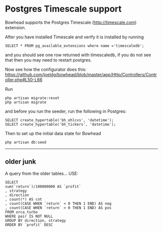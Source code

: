 # Postgres Timescale support
Bowhead supports the Postgres Timescale (http://timescale.com) extension.

After you have installed Timescale and verify it is installed by running
```
SELECT * FROM pg_available_extensions where name ='timescaledb';
```
and you should see one row returned with timescaledb, if you do not see that then you may need to restart postgres.

Now see how the configurator does this:
https://github.com/joeldg/bowhead/blob/master/app/Http/Controllers/Controller.php#L50-L66

Run
```
php artisan migrate:reset
php artisan migrate
```
and before you run the seeder, run the following in Postgres:
```
SELECT create_hypertable('bh_ohlcvs', 'datetime');
SELECT create_hypertable('bh_tickers', 'datetime');
```
Then to set up the initial data state for Bowhead
```
php artisan db:seed
```

---
## older junk
A query from the older tables...
USE:
```
SELECT 
sum(`return`)/100000000 AS `profit`
, strategy
, direction
, count(*) AS cnt
, count(CASE WHEN `return` < 0 THEN 1 END) AS neg
, count(CASE WHEN `return` > 0 THEN 1 END) AS pos  
FROM orca_turbo
WHERE pair IS NOT NULL
GROUP BY direction, strategy
ORDER BY `profit` DESC
```
